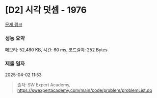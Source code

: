 # [D2] 시각 덧셈 - 1976 

[문제 링크](https://swexpertacademy.com/main/code/problem/problemDetail.do?contestProbId=AV5PttaaAZIDFAUq) 

### 성능 요약

메모리: 52,480 KB, 시간: 60 ms, 코드길이: 252 Bytes

### 제출 일자

2025-04-02 11:53



> 출처: SW Expert Academy, https://swexpertacademy.com/main/code/problem/problemList.do
